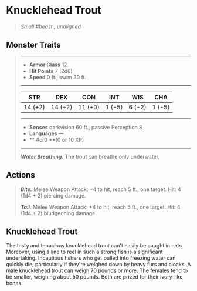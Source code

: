 # Knucklehead Trout
>*Small #beast , unaligned*
## Monster Traits
>___
>- **Armor Class** 12
>- **Hit Points** 7 (2d6)
>- **Speed** 0 ft., swim 30 ft.
>___
>|STR|DEX|CON|INT|WIS|CHA|
>|:---:|:---:|:---:|:---:|:---:|:---:|
>|14 (+2)|14 (+2)|11 (+0)|1 (-5)|6 (-2)|1 (-5)|
>___
>- **Senses** darkvision 60 ft., passive Perception 8
>- **Languages** —
>- ** #cr0 **(0 or 10 XP)
>___
>***Water Breathing.*** The trout can breathe only underwater.  
>
## Actions
>***Bite.*** Melee Weapon Attack: +4 to hit, reach 5 ft., one target. Hit: 4 (1d4 + 2) piercing damage.  
>
>***Tail.*** Melee Weapon Attack: +4 to hit, reach 5 ft., one target. Hit: 4 (1d4 + 2) bludgeoning damage.
## Knucklehead Trout
The tasty and tenacious knucklehead trout can't easily be caught in nets. Moreover, using a line to reel in such a strong fish is a significant undertaking. Incautious fishers who get pulled into freezing water can quickly die, particularly if they're weighed down by heavy furs and cloaks.
A male knucklehead trout can weigh 70 pounds or more. The females tend to be smaller, weighing about 50 pounds. Both are prized for their ivory-like bones.